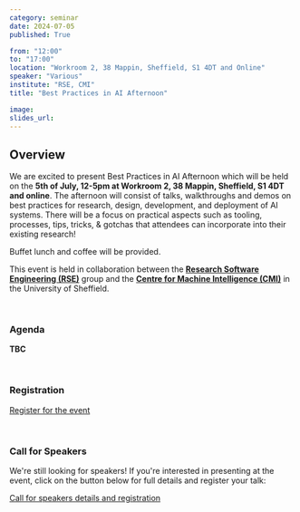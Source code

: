 ```yaml
---
category: seminar
date: 2024-07-05
published: True

from: "12:00"
to: "17:00"
location: "Workroom 2, 38 Mappin, Sheffield, S1 4DT and Online"
speaker: "Various"
institute: "RSE, CMI"
title: "Best Practices in AI Afternoon"

image:
slides_url:
---
```


## Overview
We are excited to present Best Practices in AI Afternoon which will be held on the **5th of July, 12-5pm at
Workroom 2, 38 Mappin, Sheffield, S1 4DT and online**. 
The afternoon will consist of talks, walkthroughs and demos on best practices for research, design, development, 
and deployment of AI systems. There will be a focus on practical aspects such as tooling, processes, tips, 
tricks, & gotchas that attendees can incorporate into their existing research!

Buffet lunch and coffee will be provided.

This event is held in collaboration between the **[Research Software Engineering (RSE)](https://rse.shef.ac.uk/)** group 
and the [**Centre for Machine Intelligence (CMI)**](https://www.sheffield.ac.uk/machine-intelligence) in the University of Sheffield.

<br/>

### Agenda
**TBC**

<br/>

### Registration

<a class="btn btn-primary" href="https://forms.gle/JiuFkT1jNgbuMfCT9">Register for the event</a>

<br/>

### Call for Speakers
We're still looking for speakers! If you're interested in presenting at the event, click on the button below
for full details and register your talk:

<a class="btn btn-primary" href="https://forms.gle/fDfgkv4WUhMhz6j58">Call for speakers details and registration</a>
